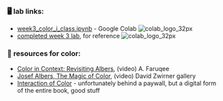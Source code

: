 ### 🖥️ lab links: 
- [week3_color_i_class.ipynb](https://colab.research.google.com/github/mab253/dataviz_fall25/blob/main/week3/week3_color_i_class.ipynb) -  Google Colab ![colab_logo_32px](https://github.com/mab253/dataviz_fall23/assets/17707843/9f26ae0a-cf0f-42c2-a1f5-584bb38a36c7)
- [completed week 3 lab](https://colab.research.google.com/github/mab253/dataviz_fall25/blob/main/week3/week3_color_i_complete.ipynb), for reference ![colab_logo_32px](https://github.com/mab253/dataviz_fall23/assets/17707843/9f26ae0a-cf0f-42c2-a1f5-584bb38a36c7)
  
### 🤖 resources for color:
- [Color in Context: Revisiting Albers](https://www.youtube.com/watch?v=8YpZX0Xj9-Y), (video) A. Faruqee
- [Josef Albers, The Magic of Color](https://www.youtube.com/watch?v=l3xpTtn7zo8), (video) David Zwirner gallery
- [Interaction of Color](https://interactionofcolor.com) - unfortunately behind a paywall, but a digital form of the entire book, good stuff
